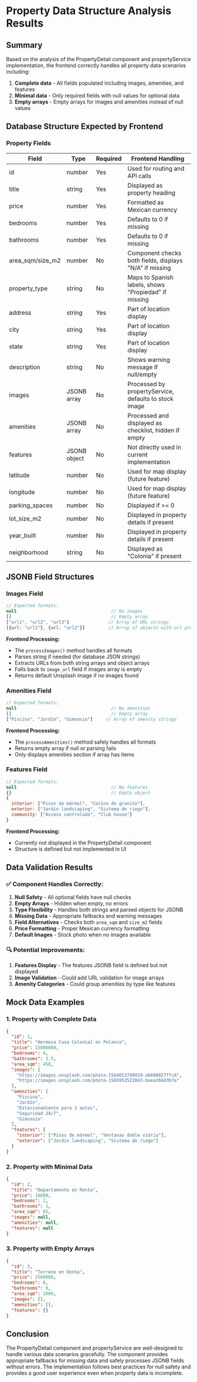 # Property Data Structure Analysis Results

## Summary

Based on the analysis of the PropertyDetail component and propertyService implementation, the frontend correctly handles all property data scenarios including:

1. **Complete data** - All fields populated including images, amenities, and features
2. **Minimal data** - Only required fields with null values for optional data
3. **Empty arrays** - Empty arrays for images and amenities instead of null values

## Database Structure Expected by Frontend

### Property Fields

| Field | Type | Required | Frontend Handling |
|-------|------|----------|-------------------|
| id | number | Yes | Used for routing and API calls |
| title | string | Yes | Displayed as property heading |
| price | number | Yes | Formatted as Mexican currency |
| bedrooms | number | Yes | Defaults to 0 if missing |
| bathrooms | number | Yes | Defaults to 0 if missing |
| area_sqm/size_m2 | number | No | Component checks both fields, displays "N/A" if missing |
| property_type | string | No | Maps to Spanish labels, shows "Propiedad" if missing |
| address | string | Yes | Part of location display |
| city | string | Yes | Part of location display |
| state | string | Yes | Part of location display |
| description | string | No | Shows warning message if null/empty |
| images | JSONB array | No | Processed by propertyService, defaults to stock image |
| amenities | JSONB array | No | Processed and displayed as checklist, hidden if empty |
| features | JSONB object | No | Not directly used in current implementation |
| latitude | number | No | Used for map display (future feature) |
| longitude | number | No | Used for map display (future feature) |
| parking_spaces | number | No | Displayed if >= 0 |
| lot_size_m2 | number | No | Displayed in property details if present |
| year_built | number | No | Displayed in property details if present |
| neighborhood | string | No | Displayed as "Colonia" if present |

## JSONB Field Structures

### Images Field
```javascript
// Expected formats:
null                                    // No images
[]                                      // Empty array
["url1", "url2", "url3"]               // Array of URL strings
[{url: "url1"}, {url: "url2"}]         // Array of objects with url property
```

**Frontend Processing:**
- The `processImages()` method handles all formats
- Parses string if needed (for database JSON strings)
- Extracts URLs from both string arrays and object arrays
- Falls back to `image_url` field if images array is empty
- Returns default Unsplash image if no images found

### Amenities Field
```javascript
// Expected formats:
null                                    // No amenities
[]                                      // Empty array
["Piscina", "Jardín", "Gimnasio"]     // Array of amenity strings
```

**Frontend Processing:**
- The `processAmenities()` method safely handles all formats
- Returns empty array if null or parsing fails
- Only displays amenities section if array has items

### Features Field
```javascript
// Expected formats:
null                                    // No features
{}                                      // Empty object
{
  interior: ["Pisos de mármol", "Cocina de granito"],
  exterior: ["Jardín landscaping", "Sistema de riego"],
  community: ["Acceso controlado", "Club house"]
}
```

**Frontend Processing:**
- Currently not displayed in the PropertyDetail component
- Structure is defined but not implemented in UI

## Data Validation Results

### ✅ Component Handles Correctly:
1. **Null Safety** - All optional fields have null checks
2. **Empty Arrays** - Hidden when empty, no errors
3. **Type Flexibility** - Handles both strings and parsed objects for JSONB
4. **Missing Data** - Appropriate fallbacks and warning messages
5. **Field Alternatives** - Checks both `area_sqm` and `size_m2` fields
6. **Price Formatting** - Proper Mexican currency formatting
7. **Default Images** - Stock photo when no images available

### 🔍 Potential Improvements:
1. **Features Display** - The features JSONB field is defined but not displayed
2. **Image Validation** - Could add URL validation for image arrays
3. **Amenity Categories** - Could group amenities by type like features

## Mock Data Examples

### 1. Property with Complete Data
```json
{
  "id": 1,
  "title": "Hermosa Casa Colonial en Polanco",
  "price": 15000000,
  "bedrooms": 4,
  "bathrooms": 3.5,
  "area_sqm": 450,
  "images": [
    "https://images.unsplash.com/photo-1564013799919-ab600027ffc6",
    "https://images.unsplash.com/photo-1565953522043-baea26b83b7e"
  ],
  "amenities": [
    "Piscina",
    "Jardín",
    "Estacionamiento para 3 autos",
    "Seguridad 24/7",
    "Gimnasio"
  ],
  "features": {
    "interior": ["Pisos de mármol", "Ventanas doble vidrio"],
    "exterior": ["Jardín landscaping", "Sistema de riego"]
  }
}
```

### 2. Property with Minimal Data
```json
{
  "id": 2,
  "title": "Departamento en Renta",
  "price": 18000,
  "bedrooms": 2,
  "bathrooms": 1,
  "area_sqm": 85,
  "images": null,
  "amenities": null,
  "features": null
}
```

### 3. Property with Empty Arrays
```json
{
  "id": 3,
  "title": "Terreno en Venta",
  "price": 2500000,
  "bedrooms": 0,
  "bathrooms": 0,
  "area_sqm": 1000,
  "images": [],
  "amenities": [],
  "features": {}
}
```

## Conclusion

The PropertyDetail component and propertyService are well-designed to handle various data scenarios gracefully. The component provides appropriate fallbacks for missing data and safely processes JSONB fields without errors. The implementation follows best practices for null safety and provides a good user experience even when property data is incomplete.
